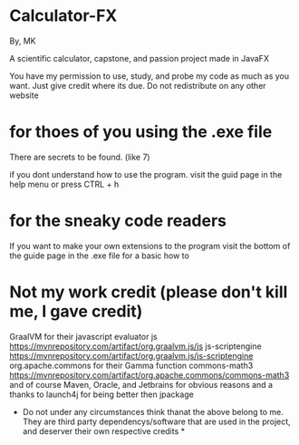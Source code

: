 # Calculator-FX
By, MK

A scientific calculator, capstone, and passion project made in JavaFX

You have my permission to use, study, and probe my code as much as you want. Just give credit where its due.
Do not redistribute on any other website

# for thoes of you using the .exe file
There are secrets to be found. (like 7)

if you dont understand how to use the program. visit the guid page in the help menu or press CTRL + h

# for the sneaky code readers
If you want to make your own extensions to the program visit the bottom of the guide page in the .exe file for a basic how to

# Not my work credit (please don't kill me, I gave credit)
GraalVM for their javascript evaluator
js https://mvnrepository.com/artifact/org.graalvm.js/js
js-scriptengine https://mvnrepository.com/artifact/org.graalvm.js/js-scriptengine
org.apache.commons for their Gamma function
commons-math3 https://mvnrepository.com/artifact/org.apache.commons/commons-math3
and of course Maven, Oracle, and Jetbrains for obvious reasons
and a thanks to launch4j for being better then jpackage
* Do not under any circumstances think thanat the above belong to me. They are third party dependencys/software that are used in the project, and deserver their own 
respective credits *
